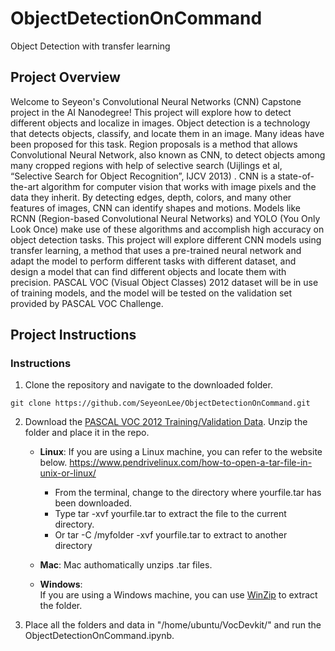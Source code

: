 # ObjectDetectionOnCommand
Object Detection with transfer learning
## Project Overview

Welcome to Seyeon's Convolutional Neural Networks (CNN) Capstone project in the AI Nanodegree! This project will explore how to detect different objects and localize in images.
Object detection is a technology that detects objects, classify, and locate them in an image. Many ideas have been proposed for this task. Region proposals is a method that allows Convolutional Neural Network, also known as CNN, to detect objects among many cropped regions with help of selective search (Uijlings et al, “Selective Search for Object Recognition”, IJCV 2013) .  CNN is a state-of-the-art algorithm for computer vision that works with image pixels and the data they inherit. By detecting edges, depth, colors, and many other features of images, CNN can identify shapes and motions. Models like RCNN (Region-based Convolutional Neural Networks)  and YOLO (You Only Look Once) make use of these algorithms and accomplish high accuracy on object detection tasks.
This project will explore different CNN models using transfer learning, a method that uses a pre-trained neural network and adapt the model to perform different tasks with different dataset, and design a model that can find different objects and locate them with precision. PASCAL VOC (Visual Object Classes) 2012 dataset  will be in use of training models, and the model will be tested on the validation set provided by PASCAL VOC Challenge.



## Project Instructions

### Instructions

1. Clone the repository and navigate to the downloaded folder.
```	
git clone https://github.com/SeyeonLee/ObjectDetectionOnCommand.git
```

2. Download the [PASCAL VOC 2012 Training/Validation Data](http://host.robots.ox.ac.uk/pascal/VOC/voc2012/index.html#devkit). Unzip the folder and place it in the repo.
	- __Linux__: 
  	If you are using a Linux machine, you can refer to the website below.
  	https://www.pendrivelinux.com/how-to-open-a-tar-file-in-unix-or-linux/
  
  		- From the terminal, change to the directory where yourfile.tar has been downloaded.
 		- Type tar -xvf yourfile.tar to extract the file to the current directory.
  		- Or tar -C /myfolder -xvf yourfile.tar to extract to another directory
  
	- __Mac__: 
	Mac authomatically unzips .tar files.
  
	- __Windows__:  
	If you are using a Windows machine, you can use [WinZip](https://www.winzip.com/win/en/tar-file.html) to extract the folder.

3. Place all the folders and data in "/home/ubuntu/VocDevkit/" and run the ObjectDetectionOnCommand.ipynb.

